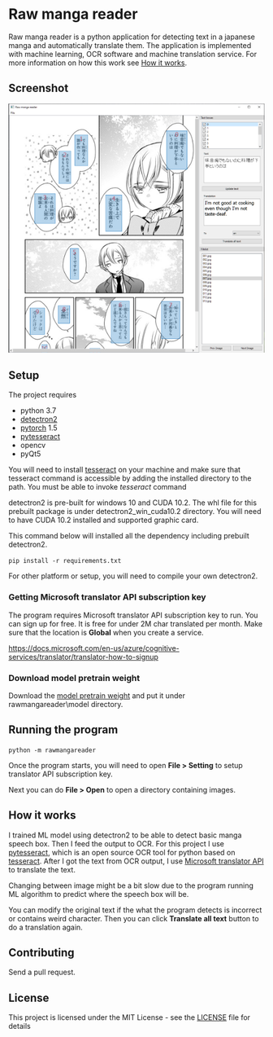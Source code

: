 # Raw manga reader

Raw manga reader is a python application for detecting text in a japanese manga and automatically translate them. The application is implemented with machine learning,
OCR software and machine translation service. For more information on how this work see [How it works](#How-it-works).

## Screenshot

![SampleImage01](doc/sample01.png)

## Setup

The project requires
- python 3.7
- [detectron2](https://github.com/facebookresearch/detectron2)
- [pytorch](https://pytorch.org) 1.5
- [pytesseract](https://github.com/madmaze/pytesseract)
- opencv
- pyQt5

You will need to install [tesseract](https://github.com/tesseract-ocr/tesseract) on your machine
and make sure that tesseract command is accessible by adding the installed directory to the path.
You must be able to invoke *tesseract* command

detectron2 is pre-built for windows 10 and CUDA 10.2. The whl file for this prebuilt package is under detectron2_win_cuda10.2 directory.
You will need to have CUDA 10.2 installed and supported graphic card.

This command below will installed all the dependency including prebuilt detectron2.

`pip install -r requirements.txt`

For other platform or setup, you will need to compile your own detectron2.

### Getting Microsoft translator API subscription key

The program requires Microsoft translator API subscription key to run. You can sign up for free. It is free for under 2M char translated per month.
Make sure that the location is **Global** when you create a service.

https://docs.microsoft.com/en-us/azure/cognitive-services/translator/translator-how-to-signup

### Download model pretrain weight

Download the [model pretrain weight](https://www.dropbox.com/s/irpswfkx9bgsmlt/model_final.pth) and put it under rawmangareader\model directory.

## Running the program

`python -m rawmangareader`

Once the program starts, you will need to open **File > Setting** to setup translator API subscription key.

Next you can do **File > Open** to open a directory containing images.

## How it works

I trained ML model using detectron2 to be able to detect basic manga speech box. Then I feed the output to OCR.
For this project I use [pytesseract](https://github.com/madmaze/pytesseract), which is an open source OCR tool for python based on [tesseract](https://github.com/tesseract-ocr/tesseract). After I got the text from OCR output, I use [Microsoft translator API](https://docs.microsoft.com/en-us/azure/cognitive-services/translator/translator-how-to-signup) to translate the text.

Changing between image might be a bit slow due to the program running ML algorithm to predict where the speech box will be.

You can modify the original text if the what the program detects is incorrect or contains weird character. Then you can click **Translate all text** button to do a translation again.

## Contributing

Send a pull request.

## License

This project is licensed under the MIT License - see the [LICENSE](LICENSE) file for details

